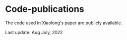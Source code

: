 # Code-publications

The code used in Xiaolong's paper are publicly available.

Last update: Aug July, 2022
